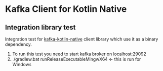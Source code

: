 # Kafka Client for Kotlin Native

## Integration library test 
Integration test for [kafka-kotlin-native](https://github.com/icemachined/kafka-kotlin-native) client library
which use it as a binary dependency.

1. To run this test you need to start kafka broker on localhost:29092
2. ./gradlew.bat runReleaseExecutableMingwX64 <- this is run for Windows 

